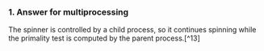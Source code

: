 ### 1. Answer for multiprocessing

The spinner is controlled by a child process, so it continues spinning while the primality test is computed by the parent process.[^13]